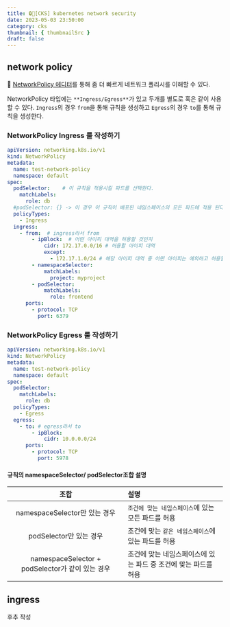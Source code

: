 ```yaml
---
title: 🔒🔧[CKS] kubernetes network security
date: 2023-05-03 23:50:00
category: cks
thumbnail: { thumbnailSrc }
draft: false
---
```


## network policy
📝 [NetworkPolicy 에디터](https://editor.networkpolicy.io/)를 통해 좀 더 빠르게 네트워크 폴리시를 이해할 수 있다.

NetworkPolicy 타입에는 `**Ingress/Egress**`가 있고 두개를 별도로 혹은 같이 사용할 수 있다.
`Ingress`의 경우 `from`을 통해 규칙을 생성하고 `Egress`의 경우 `to`를 통해 규칙을 생성한다. 
 
### NetworkPolicy Ingress 룰 작성하기 
```yaml
apiVersion: networking.k8s.io/v1
kind: NetworkPolicy
metadata:
  name: test-network-policy
  namespace: default
spec:
  podSelector:    # 이 규칙을 적용시킬 파드를 선택한다. 
    matchLabels:
      role: db
  #podSelector: {} -> 이 경우 이 규칙이 배포된 네임스페이스의 모든 파드에 적용 된다.
  policyTypes:
    - Ingress
  ingress:
    - from:  # ingress라서 from
        - ipBlock:  # 어떤 아이피 대역을 허용할 것인지
            cidr: 172.17.0.0/16 # 허용할 아이피 대역
            except:
              - 172.17.1.0/24 # 해당 아이피 대역 중 어떤 아이피는 예외하고 허용할지 
        - namespaceSelector:
            matchLabels:
              project: myproject
        - podSelector:
            matchLabels:
              role: frontend
      ports:
        - protocol: TCP
          port: 6379

```

### NetworkPolicy Egress 룰 작성하기 
```yaml
apiVersion: networking.k8s.io/v1
kind: NetworkPolicy
metadata:
  name: test-network-policy
  namespace: default
spec:
  podSelector:
    matchLabels:
      role: db
  policyTypes:
    - Egress
  egress: 
    - to: # egress라서 to
        - ipBlock:
            cidr: 10.0.0.0/24
      ports:
        - protocol: TCP
          port: 5978

```

#### 규칙의 namespaceSelector/ podSelector조합 설명
| 조합 | 설명 | 
|:-------:|:-----------|
| namespaceSelector만 있는 경우 | `조건에 맞는 네임스페이스`에 있는 모든 파드를 허용  |
| podSelector만 있는 경우 | 조건에 맞는 `같은 네임스페이스`에 있는 파드를 허용 | 
| namespaceSelector + podSelector가 같이 있는 경우 | 조건에 맞는 네임스페이스에 있는 파드 중 조건에 맞는 파드를 허용 |  

## ingress
후추 작성